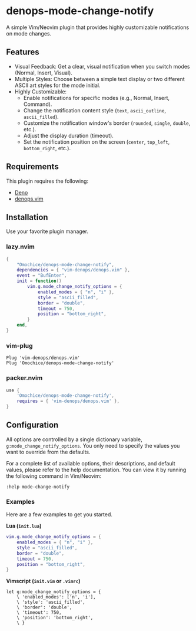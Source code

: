 # denops-mode-change-notify

A simple Vim/Neovim plugin that provides highly customizable notifications on mode changes.

## Features

- Visual Feedback: Get a clear, visual notification when you switch modes (Normal, Insert, Visual).
- Multiple Styles: Choose between a simple text display or two different ASCII art styles for the mode initial.
- Highly Customizable:
  - Enable notifications for specific modes (e.g., Normal, Insert, Command).
  - Change the notification content style (`text`, `ascii_outline`, `ascii_filled`).
  - Customize the notification window's border (`rounded`, `single`, `double`, etc.).
  - Adjust the display duration (timeout).
  - Set the notification position on the screen (`center`, `top_left`, `bottom_right`, etc.).

## Requirements

This plugin requires the following:

- [Deno](https://deno.land/)
- [denops.vim](https://github.com/vim-denops/denops.vim)

## Installation

Use your favorite plugin manager.

### lazy.nvim

```lua
{
    "Omochice/denops-mode-change-notify",
    dependencies = { "vim-denops/denops.vim" },
    event = "BufEnter",
    init = function()
        vim.g.mode_change_notify_options = {
            enabled_modes = { "n", "i" },
            style = "ascii_filled",
            border = "double",
            timeout = 750,
            position = "bottom_right",
        }
    end,
}
```

### vim-plug

```vim
Plug 'vim-denops/denops.vim'
Plug 'Omochice/denops-mode-change-notify'
```

### packer.nvim

```lua
use {
    'Omochice/denops-mode-change-notify',
    requires = { 'vim-denops/denops.vim' },
}
```

## Configuration

All options are controlled by a single dictionary variable, `g:mode_change_notify_options`. You only need to specify the values you want to override from the defaults.

For a complete list of available options, their descriptions, and default values, please refer to the help documentation. You can view it by running the following command in Vim/Neovim:

```vim
:help mode-change-notify
```

### Examples

Here are a few examples to get you started.

**Lua (`init.lua`)**

```lua
vim.g.mode_change_notify_options = {
    enabled_modes = { "n", "i" },
    style = "ascii_filled",
    border = "double",
    timeout = 750,
    position = "bottom_right",
}
```

**Vimscript (`init.vim` or `.vimrc`)**

```vim
let g:mode_change_notify_options = {
    \ 'enabled_modes': ['n', 'i'],
    \ 'style': 'ascii_filled',
    \ 'border': 'double',
    \ 'timeout': 750,
    \ 'position': 'bottom_right',
    \ }
```
